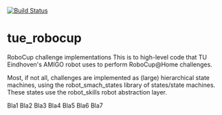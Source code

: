 [![Build Status](https://dev.azure.com/tue-robotics/tue-robotics/_apis/build/status/tue-robotics.tue_robocup?branchName=master)](https://dev.azure.com/tue-robotics/tue-robotics/_build/latest?definitionId=1&branchName=master)

# tue_robocup
RoboCup challenge implementations
This is to high-level code that TU Eindhoven's AMIGO robot uses to perform RoboCup@Home challenges.

Most, if not all, challenges are implemented as (large) hierarchical state machines, using the robot_smach_states library of states/state machines.
These states use the robot_skills robot abstraction layer.

Bla1
Bla2
Bla3
Bla4
Bla5
Bla6
Bla7
